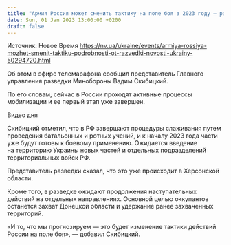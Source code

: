 ```yaml
---
title: "Армия Россия может сменить тактику на поле боя в 2023 году — разведка"
date: Sun, 01 Jan 2023 13:00:00 +0200
draft: false
---
```

Источник: Новое Время https://nv.ua/ukraine/events/armiya-rossiya-mozhet-smenit-taktiku-podrobnosti-ot-razvedki-novosti-ukrainy-50294720.html


Об этом в эфире телемарафона сообщил представитель Главного управления разведки Минобороны Вадим Скибицкий.

По его словам, сейчас в России проходят активные процессы мобилизации и ее первый этап уже завершен.

 Видео дня   

Скибицкий отметил, что в РФ завершают процедуры слаживания путем проведения батальонных и ротных учений, и к началу 2023 года части уже будут готовы к боевому применению. Ожидается введение на территорию Украины новых частей и отдельных подразделений территориальных войск РФ.

Представитель разведки сказал, что это уже происходит в Херсонской области.

Кроме того, в разведке ожидают продолжения наступательных действий на отдельных направлениях. Основной целью оккупантов останется захват Донецкой области и удержание ранее захваченных территорий.

«И то, что мы прогнозируем — это будет изменение тактики действий России на поле боя», — добавил Скибицкий.

